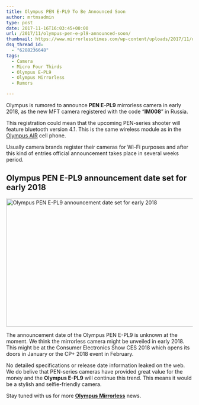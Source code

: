 ```yaml
---
title: Olympus PEN E-PL9 To Be Announced Soon
author: mrtmsadmin
type: post
date: 2017-11-16T16:03:45+00:00
url: /2017/11/olympus-pen-e-pl9-announced-soon/
thumbnail: https://www.mirrorlesstimes.com/wp-content/uploads/2017/11/olympus-pen-e-pl9-to-be-announced-soonolympus-pen-e-pl9-to-be-announced-soon.jpg
dsq_thread_id:
  - "6288236648"
tags:
  - Camera
  - Micro Four Thirds
  - Olympus E-PL9
  - Olympus Mirrorless
  - Rumors

---
```

Olympus is rumored to announce **PEN E-PL9** mirrorless camera in early 2018, as the new MFT camera registered with the code “**IM008**” in Russia.

This registration could mean that the upcoming PEN-series shooter will feature b<span class="s1">luetooth version 4.1. This is the same wireless module as in the <a href="https://www.amazon.com/Olympus-Air-Black-Body-Only/dp/B00ZYATKCA/?tag=daicamnew-20">Olympus AIR</a> cell phone. </span>

Usually camera brands register their cameras for Wi-Fi purposes and after this kind of entries official announcement takes place in several weeks period.<!--more-->

## Olympus PEN E-PL9 announcement date set for early 2018

[<img class="aligncenter wp-image-1416 size-full" title="Olympus PEN E-PL9 announcement date set for early 2018" src="https://i2.wp.com/www.mirrorlesstimes.com/wp-content/uploads/2017/11/olympus-pen-e-pl9-to-be-announced-soonolympus-pen-e-pl9-to-be-announced-soon.jpg?resize=600%2C346&#038;ssl=1" alt="Olympus PEN E-PL9 announcement date set for early 2018" width="600" height="346" srcset="https://i2.wp.com/www.mirrorlesstimes.com/wp-content/uploads/2017/11/olympus-pen-e-pl9-to-be-announced-soonolympus-pen-e-pl9-to-be-announced-soon.jpg?w=1100&ssl=1 1100w, https://i2.wp.com/www.mirrorlesstimes.com/wp-content/uploads/2017/11/olympus-pen-e-pl9-to-be-announced-soonolympus-pen-e-pl9-to-be-announced-soon.jpg?resize=470%2C271&ssl=1 470w, https://i2.wp.com/www.mirrorlesstimes.com/wp-content/uploads/2017/11/olympus-pen-e-pl9-to-be-announced-soonolympus-pen-e-pl9-to-be-announced-soon.jpg?resize=768%2C443&ssl=1 768w, https://i2.wp.com/www.mirrorlesstimes.com/wp-content/uploads/2017/11/olympus-pen-e-pl9-to-be-announced-soonolympus-pen-e-pl9-to-be-announced-soon.jpg?resize=970%2C560&ssl=1 970w" sizes="(max-width: 600px) 100vw, 600px" data-recalc-dims="1" />][1]

The announcement date of the Olympus PEN E-PL9 is unknown at the moment. We think the mirrorless camera might be unveiled in early 2018. This might be at the Consumer Electronics Show CES 2018 which opens its doors in January or the CP+ 2018 event in February.

No detailed specifications or release date information leaked on the web. We do belive that PEN-series cameras have provided great value for the money and the **Olympus E-PL9** will continue this trend. This means it would be a stylish and selfie-friendly camera.

Stay tuned with us for more [**Olympus Mirrorless**][2] news.

 [1]: https://i2.wp.com/www.mirrorlesstimes.com/wp-content/uploads/2017/11/olympus-pen-e-pl9-to-be-announced-soonolympus-pen-e-pl9-to-be-announced-soon.jpg?ssl=1
 [2]: https://www.mirrorlesstimes.com/tag/olympus-mirrorless/